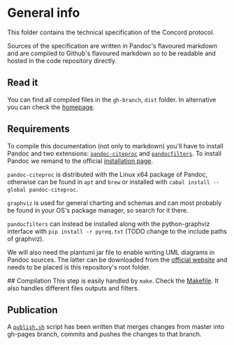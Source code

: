 # General info
This folder contains the technical specification of the Concord protocol.

Sources of the specification are written in Pandoc's flavoured markdown and are
compiled to Github's flavoured markdown so to be readable and hosted in the code
repository directly.

## Read it
You can find all compiled files in the `gh-branch`, `dist` folder.
In alternative you can check the [homepage](https://coompany.github.io/concord-specs/).

## Requirements
To compile this documentation (not only to markdown) you'll have to install Pandoc
and two extensions: [`pandoc-citeproc`](https://github.com/jgm/pandoc-citeproc)
and [`pandocfilters`](https://github.com/jgm/pandocfilters). To install Pandoc
we remand to the official [installation page](http://pandoc.org/installing.html).

`pandoc-citeproc` is distributed with the Linux x64 package of Pandoc, otherwise
can be found in `apt` and `brew` or installed with `cabal install --global pandoc-citeproc`.

`graphviz` is used for general charting and schemas and can most probably be
found in your OS's package manager, so search for it there.

`pandocfilters` can instead be installed along with the python-graphviz interface
with `pip install -r pyreq.txt` (TODO change to the include paths of graphviz).

We will also need the plantuml jar file to enable writing UML diagrams in Pandoc
sources. The latter can be downloaded from the [official website](http://plantuml.com/download.html)
and needs to be placed is this repository's root folder.

## Compilation
This step is easily handled by `make`. Check the [Makefile](Makefile).
It also handles different files outputs and filters.

## Publication
A [`publish.sh`](publish.sh) script has been written that merges
changes from master into gh-pages branch, commits and pushes the changes to that
branch.
